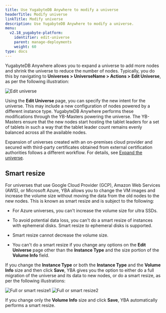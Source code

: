 ```yaml
---
title: Use YugabyteDB Anywhere to modify a universe
headerTitle: Modify universe
linkTitle: Modify universe
description: Use YugabyteDB Anywhere to modify a universe.
menu:
  v2.18_yugabyte-platform:
    identifier: edit-universe
    parent: manage-deployments
    weight: 60
type: docs
---
```


YugabyteDB Anywhere allows you to expand a universe to add more nodes and shrink the universe to reduce the number of nodes. Typically, you do this by navigating to **Universes > UniverseName > Actions > Edit Universe**, as per the following illustration:

![Edit universe](/images/ee/edit-univ.png)

Using the **Edit Universe** page, you can specify the new intent for the universe. This may include a new configuration of nodes powered by a different instance type. YugabyteDB Anywhere performs these modifications through the YB-Masters powering the universe. The YB-Masters ensure that the new nodes start hosting the tablet leaders for a set of tablets in such a way that the tablet leader count remains evenly balanced across all the available nodes.

Expansion of universes created with an on-premises cloud provider and secured with third-party certificates obtained from external certification authorities follows a different workflow. For details, see [Expand the universe](../../security/enable-encryption-in-transit#expand-the-universe).

## Smart resize

For universes that use Google Cloud Provider (GCP), Amazon Web Services (AWS), or Microsoft Azure, YBA allows you to change the VM images and increase the volume size without moving the data from the old nodes to the new nodes. This is known as smart resize and is subject to the following:

- For Azure universes, you can't increase the volume size for ultra SSDs.

- To avoid potential data loss, you can't do a smart resize of instances with ephemeral disks. Smart resize _to_ ephemeral disks is supported.

- Smart resize cannot decrease the volume size.

- You can't do a smart resize if you change any options on the **Edit Universe** page other than the **Instance Type** and the size portion of the **Volume Info** field.

If you change the **Instance Type** or both the **Instance Type** and the **Volume Info** size and then click **Save**, YBA gives you the option to either do a full migration of the universe and its data to new nodes, or do a smart resize, as per the following illustrations:

  ![Full or smart resize1](/images/ee/edit-univ-1.png)
  ![Full or smart resize2](/images/ee/edit-univ-2.png)

If you change only the **Volume Info** size and click **Save**, YBA automatically performs a smart resize.
